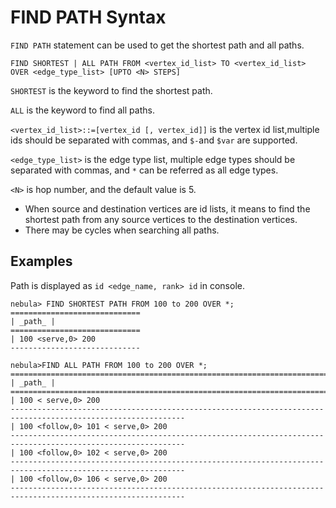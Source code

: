 # FIND PATH Syntax

`FIND PATH` statement can be used to get the shortest path and all paths.

```ngql
FIND SHORTEST | ALL PATH FROM <vertex_id_list> TO <vertex_id_list> OVER <edge_type_list> [UPTO <N> STEPS]
```

`SHORTEST` is the keyword to find the shortest path.

`ALL` is the keyword to find all paths.

`<vertex_id_list>::=[vertex_id [, vertex_id]]` is the vertex id list,multiple ids should be separated with commas, and ```$-```and ```$var``` are supported.

`<edge_type_list>` is the edge type list, multiple edge types should be separated with commas, and ```*``` can be referred as all edge types.

`<N>` is hop number, and the default value is 5.

- When source and destination vertices are id lists, it means to find the shortest path from any source vertices to the destination vertices.
- There may be cycles when searching all paths.

## Examples

Path is displayed as `id <edge_name, rank> id` in console.

```ngql
nebula> FIND SHORTEST PATH FROM 100 to 200 OVER *;
=============================
| _path_ |
=============================
| 100 <serve,0> 200
-----------------------------
```

```ngql
nebula>FIND ALL PATH FROM 100 to 200 OVER *;
=============================================================================================================
| _path_ |
=============================================================================================================
| 100 < serve,0> 200
-------------------------------------------------------------------------------------------------------------
| 100 <follow,0> 101 < serve,0> 200
-------------------------------------------------------------------------------------------------------------
| 100 <follow,0> 102 < serve,0> 200
-------------------------------------------------------------------------------------------------------------
| 100 <follow,0> 106 < serve,0> 200
-------------------------------------------------------------------------------------------------------------
```
